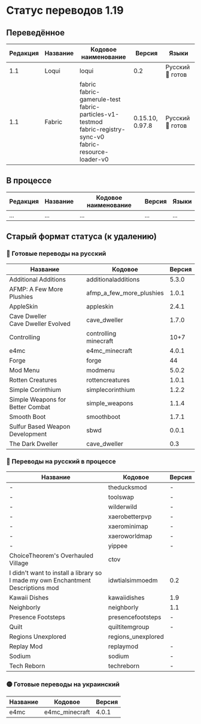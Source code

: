 # Статус переводов 1.19

## Переведённое

| Редакция | Название | Кодовое наименование | Версия | Языки |
| - | - | - | - | - |
| 1.1 | Loqui | loqui | 0.2 | Русский 🔴 готов |
| 1.1 | Fabric | fabric<br>fabric-gamerule-test<br>fabric-particles-v1-testmod<br>fabric-registry-sync-v0<br>fabric-resource-loader-v0 | 0.15.10, 0.97.8 | Русский 🔴 готов |

## В процессе

| Редакция | Название | Кодовое наименование | Версия | Языки |
| - | - | - | - | - |
| ... | ... | ... | ... | ... |

## Старый формат статуса (к удалению)

### 🔴 Готовые переводы на русский

| Название | Кодовое | Версия |
| - | - | - |
| Additional Additions | additionaladditions | 5.3.0 |
| AFMP: A Few More Plushies | afmp_a_few_more_plushies | 1.0.1 |
| AppleSkin | appleskin | 2.4.1 |
| Cave Dweller<br>Cave Dweller Evolved | cave_dweller | 1.7.0 |
| Controlling | controlling<br>minecraft | 10+7 |
| e4mc | e4mc_minecraft | 4.0.1 |
| Forge | forge | 44  |
| Mod Menu | modmenu | 5.0.2 |
| Rotten Creatures | rottencreatures | 1.0.1 |
| Simple Corinthium | simplecorinthium | 1.2.2 |
| Simple Weapons for Better Combat | simple_weapons | 1.1.4 |
| Smooth Boot | smoothboot | 1.7.1 |
| Sulfur Based Weapon Development | sbwd | 0.0.1 |
| The Dark Dweller | cave_dweller | 0.3 |

### 🔴 Переводы на русский в процессе
| Название | Кодовое | Версия |
| - | - | - |
| - | theducksmod | - |
| - | toolswap | - |
| - | wilderwild | - |
| - | xaerobetterpvp | - |
| - | xaerominimap | - |
| - | xaeroworldmap | - |
| - | yippee | - |
| ChoiceTheorem's Overhauled Village | ctov |  |
| I didn't want to install a library so I made my own Enchantment Descriptions mod | idwtialsimmoedm | 0.2 |
| Kawaii Dishes | kawaiidishes | 1.9 |
| Neighborly | neighborly | 1.1 |
| Presence Footsteps | presencefootsteps | - |
| Quilt | quiltitemgroup | - |
| Regions Unexplored | regions_unexplored |  |
| Replay Mod | replaymod | - |
| Sodium | sodium | - |
| Tech Reborn | techreborn | - |

### 🟡 Готовые переводы на украинский

| Название | Кодовое | Версия |
| - | - | - |
| e4mc | e4mc_minecraft | 4.0.1 |